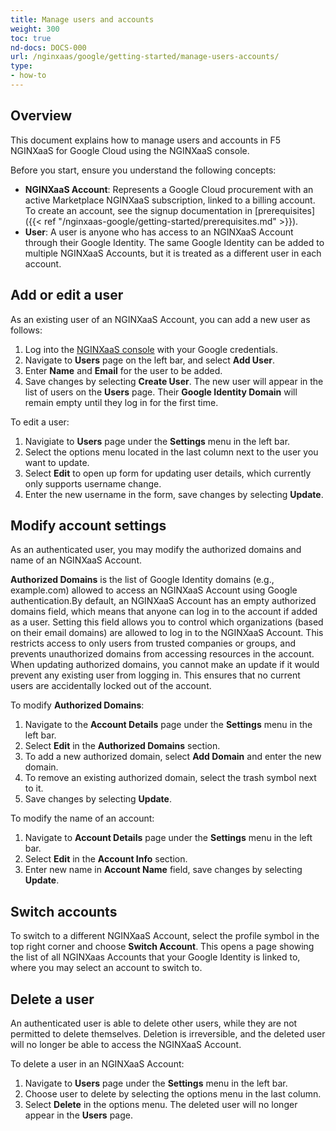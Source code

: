 ```yaml
---
title: Manage users and accounts
weight: 300
toc: true
nd-docs: DOCS-000
url: /nginxaas/google/getting-started/manage-users-accounts/
type:
- how-to
---
```


## Overview

This document explains how to manage users and accounts in F5 NGINXaaS for Google Cloud using the NGINXaaS console. 

Before you start, ensure you understand the following concepts:

- **NGINXaaS Account**: Represents a Google Cloud procurement with an active Marketplace NGINXaaS subscription, linked to a billing account. To create an account, see the signup documentation in [prerequisites]({{< ref "/nginxaas-google/getting-started/prerequisites.md" >}}).
- **User**: A user is anyone who has access to an NGINXaaS Account through their Google Identity. The same Google Identity can be added to multiple NGINXaaS Accounts, but it is treated as a different user in each account. 

## Add or edit a user

As an existing user of an NGINXaaS Account, you can add a new user as follows:
1. Log into the [NGINXaaS console](https://console.nginxaas.net/) with your Google credentials. 
2. Navigate to **Users** page on the left bar, and select **Add User**.
3. Enter **Name** and **Email** for the user to be added.
4. Save changes by selecting **Create User**. The new user will appear in the list of users on the **Users** page. Their **Google Identity Domain** will remain empty until they log in for the first time.

To edit a user:
1. Navigiate to **Users** page under the **Settings** menu in the left bar.
2. Select the options menu located in the last column next to the user you want to update.
3. Select **Edit** to open up form for updating user details, which currently only supports username change.
4. Enter the new username in the form, save changes by selecting **Update**. 

## Modify account settings

As an authenticated user, you may modify the authorized domains and name of an NGINXaaS Account.

**Authorized Domains** is the list of Google Identity domains (e.g., example.com) allowed to access an NGINXaaS Account using Google authentication.By default, an NGINXaaS Account has an empty authorized domains field, which means that anyone can log in to the account if added as a user. Setting this field allows you to control which organizations (based on their email domains) are allowed to log in to the NGINXaaS Account. This restricts access to only users from trusted companies or groups, and prevents unauthorized domains from accessing resources in the account. When updating authorized domains, you cannot make an update if it would prevent any existing user from logging in. This ensures that no current users are accidentally locked out of the account. 

To modify **Authorized Domains**: 
1. Navigate to the **Account Details** page under the **Settings** menu in the left bar. 
2. Select **Edit** in the **Authorized Domains** section.
3. To add a new authorized domain, select **Add Domain** and enter the new domain. 
4. To remove an existing authorized domain, select the trash symbol next to it. 
6. Save changes by selecting **Update**.

To modify the name of an account:
1. Navigate to **Account Details** page under the **Settings** menu in the left bar. 
2. Select **Edit** in the **Account Info** section.
3. Enter new name in **Account Name** field, save changes by selecting **Update**. 

## Switch accounts
To switch to a different NGINXaaS Account, select the profile symbol in the top right corner and choose **Switch Account**. This opens a page showing the list of all NGINXaas Accounts that your Google Identity is linked to, where you may select an account to switch to. 

## Delete a user
An authenticated user is able to delete other users, while they are not permitted to delete themselves. Deletion is irreversible, and the deleted user will no longer be able to access the NGINXaaS Account. 

To delete a user in an NGINXaaS Account:
1. Navigate to **Users** page under the **Settings** menu in the left bar.
2. Choose user to delete by selecting the options menu in the last column. 
3. Select **Delete** in the options menu. The deleted user will no longer appear in the **Users** page. 
